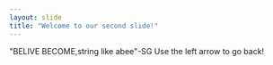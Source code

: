 ```yaml
---
layout: slide
title: "Welcome to our second slide!"
---
```

"BELIVE BECOME,string like abee"-SG
Use the left arrow to go back!
